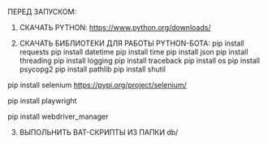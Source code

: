 ПЕРЕД ЗАПУСКОМ:

1. СКАЧАТЬ PYTHON:
https://www.python.org/downloads/


2. СКАЧАТЬ БИБЛИОТЕКИ ДЛЯ РАБОТЫ PYTHON-БОТА:
pip install requests
pip install datetime
pip install time
pip install json
pip install threading
pip install logging
pip install traceback
pip install os
pip install psycopg2
pip install pathlib
pip install shutil

pip install selenium
https://pypi.org/project/selenium/

pip install playwright

pip install webdriver_manager


3. ВЫПОЛЬНИТЬ BAT-СКРИПТЫ ИЗ ПАПКИ db/




